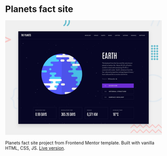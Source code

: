 # Planets fact site

![Design preview for the Planets fact site coding challenge](./preview.jpg)

Planets fact site project from Frontend Mentor template. Built with vanilla HTML, CSS, JS. [Live version](https://rmsliap.github.io/planets-fact-site/).
